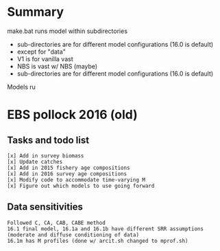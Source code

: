 # Summary
make.bat runs model within subdirectories

   - sub-directories are for different model configurations (16.0 is default)     
   - except for "data"
   - V1 is for vanilla vast
   - NBS is vast w/ NBS (maybe)
   - sub-directories are for different model configurations (16.0 is default)     

Models ru
# EBS pollock 2016 (old)
## Tasks and todo list
    [x] Add in survey biomass     
    [x] Update catches     
    [x] Add in 2015 fishery age compositions      
    [x] Add in 2016 survey age compositions     
    [x] Modify code to accommodate time-varying M
    [x] Figure out which models to use going forward     
## Data sensitivities
	Followed C, CA, CAB, CABE method      
    16.1 final model, 16.1a and 16.1b have different SRR assumptions (moderate and diffuse conditioning of data)
    16.1m has M profiles (done w/ arcit.sh changed to mprof.sh)



